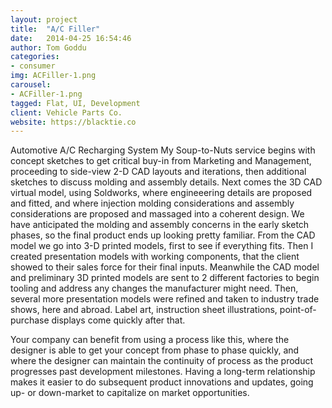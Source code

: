 ```yaml
---
layout: project
title:  "A/C Filler"
date:   2014-04-25 16:54:46
author: Tom Goddu
categories:
- consumer
img: ACFiller-1.png
carousel:
- ACFiller-1.png
tagged: Flat, UI, Development
client: Vehicle Parts Co.
website: https://blacktie.co
---
```

Automotive A/C Recharging System
My Soup-to-Nuts service begins with concept sketches to get critical buy-in from Marketing and Management, proceeding to side-view 2-D CAD layouts and iterations, then additional sketches to discuss molding and assembly details. Next comes the 3D CAD virtual model, using Soldworks, where engineeering details are proposed and fitted, and where injection molding considerations and assembly considerations are proposed and massaged into a coherent design. We have anticipated the molding and assembly concerns in the early sketch phases, so the final product ends up looking pretty familiar.  From the CAD model we go into 3-D printed models, first to see if everything fits. Then I created presentation models with working components, that the client showed to their  sales force for their final inputs. Meanwhile the CAD model and preliminary 3D printed models are sent to 2 different factories to begin tooling and address any changes the manufacturer might need. Then, several more presentation models were refined and taken to industry trade shows, here and abroad. Label art, instruction sheet illustrations, point-of-purchase displays come quickly after that.

Your company can benefit from using a process like this, where the designer is able to get your concept from phase to phase quickly, and where the designer can maintain the continuity of process as the product progresses past development milestones. Having a long-term relationship makes it easier to do subsequent product innovations and updates, going up- or down-market to capitalize on market opportunities.
